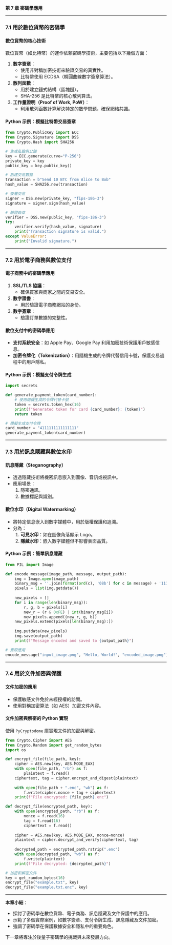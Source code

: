 **第 7 章 密碼學應用**

---

### **7.1 用於數位貨幣的密碼學**

#### **數位貨幣的核心技術**
數位貨幣（如比特幣）的運作依賴密碼學技術，主要包括以下幾個方面：
1. **數字簽章**：
   - 使用非對稱加密技術來驗證交易的真實性。
   - 比特幣使用 ECDSA（橢圓曲線數字簽章算法）。
2. **散列函數**：
   - 用於建立鏈式結構（區塊鏈）。
   - SHA-256 是比特幣的核心散列算法。
3. **工作量證明（Proof of Work, PoW）**：
   - 利用散列函數計算解決特定的數學問題，確保網絡共識。

#### **Python 示例：模擬比特幣交易簽章**
```python
from Crypto.PublicKey import ECC
from Crypto.Signature import DSS
from Crypto.Hash import SHA256

# 生成私鑰與公鑰
key = ECC.generate(curve="P-256")
private_key = key
public_key = key.public_key()

# 創建交易數據
transaction = b"Send 10 BTC from Alice to Bob"
hash_value = SHA256.new(transaction)

# 簽署交易
signer = DSS.new(private_key, "fips-186-3")
signature = signer.sign(hash_value)

# 驗證簽章
verifier = DSS.new(public_key, "fips-186-3")
try:
    verifier.verify(hash_value, signature)
    print("Transaction signature is valid.")
except ValueError:
    print("Invalid signature.")
```

---

### **7.2 用於電子商務與數位支付**

#### **電子商務中的密碼學應用**
1. **SSL/TLS 協議**：
   - 確保買家與商家之間的交易安全。
2. **數字證書**：
   - 用於驗證電子商務網站的身份。
3. **數字簽章**：
   - 驗證訂單數據的完整性。

#### **數位支付中的密碼學應用**
- **支付系統安全**：如 Apple Pay、Google Pay 利用加密技術保護用戶敏感信息。
- **加密令牌化（Tokenization）**：用隨機生成的令牌代替信用卡號，保護交易過程中的用戶隱私。

#### **Python 示例：模擬支付令牌生成**
```python
import secrets

def generate_payment_token(card_number):
    # 使用隨機生成的令牌代替卡號
    token = secrets.token_hex(16)
    print(f"Generated token for card {card_number}: {token}")
    return token

# 模擬生成支付令牌
card_number = "4111111111111111"
generate_payment_token(card_number)
```

---

### **7.3 用於訊息隱藏與數位水印**

#### **訊息隱藏（Steganography）**
- 透過隱藏技術將機密訊息嵌入到圖像、音訊或視訊中。
- 應用場景：
  1. 隱密通訊。
  2. 數據標記與識別。

#### **數位水印（Digital Watermarking）**
- 將特定信息嵌入到數字媒體中，用於版權保護和追溯。
- 分為：
  1. **可見水印**：如在圖像角落顯示 Logo。
  2. **隱藏水印**：嵌入數字媒體但不影響表面品質。

#### **Python 示例：簡單訊息隱藏**
```python
from PIL import Image

def encode_message(image_path, message, output_path):
    img = Image.open(image_path)
    binary_msg = ''.join(format(ord(c), '08b') for c in message) + '1111111111111110'  # 結尾標誌
    pixels = list(img.getdata())
    
    new_pixels = []
    for i in range(len(binary_msg)):
        r, g, b = pixels[i]
        new_r = (r & 0xFE) | int(binary_msg[i])
        new_pixels.append((new_r, g, b))
    new_pixels.extend(pixels[len(binary_msg):])
    
    img.putdata(new_pixels)
    img.save(output_path)
    print(f"Message encoded and saved to {output_path}")

# 實際應用
encode_message("input_image.png", "Hello, World!", "encoded_image.png")
```

---

### **7.4 用於文件加密與保護**

#### **文件加密的應用**
- 保護敏感文件免於未經授權的訪問。
- 使用對稱加密算法（如 AES）加密文件內容。

#### **文件加密與解密的 Python 實現**
使用 `PyCryptodome` 庫實現文件的加密與解密。

```python
from Crypto.Cipher import AES
from Crypto.Random import get_random_bytes
import os

def encrypt_file(file_path, key):
    cipher = AES.new(key, AES.MODE_EAX)
    with open(file_path, "rb") as f:
        plaintext = f.read()
    ciphertext, tag = cipher.encrypt_and_digest(plaintext)
    
    with open(file_path + ".enc", "wb") as f:
        f.write(cipher.nonce + tag + ciphertext)
    print(f"File encrypted: {file_path}.enc")

def decrypt_file(encrypted_path, key):
    with open(encrypted_path, "rb") as f:
        nonce = f.read(16)
        tag = f.read(16)
        ciphertext = f.read()
    
    cipher = AES.new(key, AES.MODE_EAX, nonce=nonce)
    plaintext = cipher.decrypt_and_verify(ciphertext, tag)
    
    decrypted_path = encrypted_path.rstrip(".enc")
    with open(decrypted_path, "wb") as f:
        f.write(plaintext)
    print(f"File decrypted: {decrypted_path}")

# 加密和解密文件
key = get_random_bytes(16)
encrypt_file("example.txt", key)
decrypt_file("example.txt.enc", key)
```

---

**本章小結**：
- 探討了密碼學在數位貨幣、電子商務、訊息隱藏及文件保護中的應用。
- 示範了多個實際案例，如數字簽章、支付令牌生成、訊息隱藏及文件加密。
- 強調了密碼學在保護數據安全和隱私中的重要角色。

下一章將專注於後量子密碼學的挑戰與未來發展方向。
